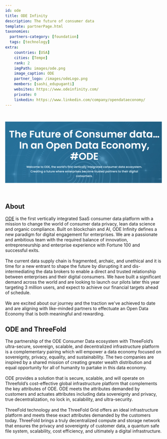 ```yaml
---
id: ode
title: ODE Infinity
description: The future of consumer data
template: partnerPage.html
taxonomies:
  partners-category: [foundation]
  tags: [technology]
extra:
    countries: [USA]
    cities: [Tempe]
    rank: 2
    imgPath: images/ode.png
    image_caption: ODE
    partner_logo: /images/odeLogo.png
    members: [sashi_edupuganti]
    websites: https://www.odeinfinity.com/
    private: 0
    linkedin: https://www.linkedin.com/company/opendataeconomy/
---
```


<br/>

![ode](/images/ode2.png)

<br/>

## About

[ODE](https://odeinfinity.com) is the first vertically integrated SaaS consumer data platform with a mission to change the world of consumer data privacy, lean data science and organic compliance. Built on blockchain and AI, ODE Infinity defines a new paradigm for digital engagement for enterprises. We are a passionate and ambitious team with the required balance of innovation, entrepreneurship and enterprise experience with Fortune 100 and successful exits. 
<br/>
<br/>
The current data supply chain is fragmented, archaic, and unethical and it is time for a new entrant to shape the future by disrupting it and dis-intermediating the data brokers to enable a direct and trusted relationship between enterprises and their digital consumers. We have built a significant demand across the world and are looking to launch our pilots later this year targeting 3 million users, and expect to achieve our financial targets ahead of schedule. 
<br/>
<br/>
We are excited about our journey and the traction we've achieved to date and are aligning with like-minded partners to effectuate an Open Data Economy that is both meaningful and rewarding.

## ODE and ThreeFold 

The partnership of the ODE Consumer Data ecosystem with ThreeFold’s ultra-secure, sovereign, scalable, and decentralized infrastructure platform is a complementary pairing which will empower a data economy focused on sovereignty, privacy, equality, and sustainability. The two companies are inspired by a shared mission of creating greater wealth distribution and equal opportunity for all of humanity to partake in this data economy.
<br/>
<br/>
ODE provides a solution that is secure, scalable, and will operate on Threefold’s cost-effective global infrastructure platform that complements the key attributes of ODE.  ODE  meets the attributes demanded by customers and actuates attributes including data sovereignty and privacy, true decentralization, no lock in, scalability, and ultra-security.
<br/>
<br/>
ThreeFold technology and the ThreeFold Grid offers an ideal infrastructure platform and meets these exact attributes demanded by the customers today. ThreeFold brings a truly decentralized compute and storage network that ensures the privacy and sovereignty of customer data, a quantum safe file system, scalability, cost efficiency, and ultimately a digital infrastructure.
